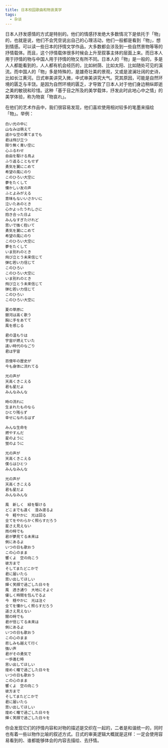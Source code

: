 ```yaml
---
title: 日本校园歌曲和物哀美学
tags: 
  - 杂谈
---
```


日本人抒发感情的方式是特别的。他们的情感抒发绝大多数情况下是依托于「物」的，也就是说，他们不会凭空说出自己的心理活动，他们一般都是看到「物」，想到情感。可以读一些日本的抒情文学作品，大多数都会涉及到一些自然景物等等的抒情载体。而且，这个抒情载体很多时候会上升至叙事主体的层面上来。而日本人用于抒情的物与中国人用于抒情的物又有所不同。日本人的「物」是一般的，多是人人都能看到的，人人都有机会经历的，比如树荫、比如太阳、比如随处可见的溪流。而中国人的「物」多是特殊的，是雄奇壮美的景观，又或是波澜壮阔的史诗，比如长江黄河。日式审美讲究入微，中式审美讲究大气。究其原因，可能是自然环境的匮乏与丰饶。是因为自然环境的匮乏，才导致了日本人对于他们身边稍纵即逝之美的敏锐和珍惜。这种「基于目之所及的美学载体，抒发此时此地心中之情」的美学体验，称为物哀「物哀れ」。

在他们的艺术作品中，我们很容易发现，他们喜欢使用相对较多的笔墨来描绘「物」。举例：

```
白い光の中に
山なみは萌えて
遥かな空の果てまでも
君は飛び立つ
限り無く青い空に
心ふるわせ
自由を駆ける鳥よ
ふり返ることもせず
勇気を翼にこめて
希望の風にのり
このひろい大空に
夢をたくして
懐かしい友の声
ふとよみがえる
意味もないいさかいに
泣いたあのとき
心かよったうれしさに
抱き合った日よ
みんなすぎたけれど
思いで強く抱いて
勇気を翼にこめて
希望の風にのり
このひろい大空に
夢をたくして
いま別れのとき
飛び立とう未来信じて
弾む若い力信じて
このひろい
このひろい大空に
いま別れのとき
飛び立とう未来信じて
弾む若い力信じて
このひろい
このひろい大空に

```

```
夏の草原に
銀河は高く歌う  
胸に手をあてて  
風を感じる  
  
君の温もりは  
宇宙が燃えていた  
遠い時代のなごり  
君は宇宙  
  
百億年の歴史が  
今も身体に流れてる  
  
光の声が  
天高くきこえる  
君も星だよ  
みんなみんな  
  
時の流れに  
生まれたものなら  
ひとり残らず  
幸せになれるはず  
  
みんな生命を  
燃やすんだ  
星のように  
蛍のように  
  
光の声が  
天高くきこえる  
僕らはひとつ  
みんなみんな  

光の声が  
天高くきこえる  
君も星だよ  
みんなみんな  
```

```
風　新しく　緑を駆ける
どこまでも遠く　澄み渡るよ
今　軽やかに　光は回る
全てをやわらかく照らすだろう
星さえ見えない
雨の時でも
君が夢見てる未来は
側にあるよ
いつの日も歌おう
この心のまま
響くよ　空の向こう
彼方まで
そしてまたどこかで
君に届いたら
思い出してほしい
輝く笑顔で過ごした日々を
風　透き通り　大地にそよぐ
優しく時間を包んでるよ
今　穏やかに　光は注ぐ
全てを懐かしく照らすだろう
道さえ見えない
闇の時でも
君が信じてる未来は
側にあるよ
いつの日も歌おう
この心のまま
悲しみも越えて行く
強い声
君がその勇気で
一歩進む時
思い出してほしい
煌めく瞳で過ごした日々を
いつの日も歌おう
この心のまま
響くよ　空の向こう
彼方まで
そしてまたどこかで
君に届いたら
思い出してほしい
煌めく瞳で過ごした日々を
輝く笑顔で過ごした日々を

```

你会发现它们的抒情内容和对物的描述是交织在一起的，二者是和谐统一的，同时也有着一些以物作比喻的叙述方式。日式的审美逻辑大概就是这样：一定会使用容易看到的、谁都能够体会的内容去描绘、去抒情。
